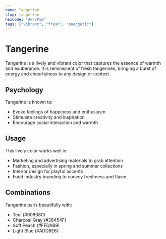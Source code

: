 ```yaml
---
name: Tangerine
slug: tangerine
hexCode: "#FF7F50"
tags: ["vibrant", "fresh", "energetic"]
---
```


# Tangerine

Tangerine is a lively and vibrant color that captures the essence of warmth and exuberance. It is reminiscent of fresh tangerines, bringing a burst of energy and cheerfulness to any design or context.

## Psychology

Tangerine is known to:
- Evoke feelings of happiness and enthusiasm
- Stimulate creativity and inspiration
- Encourage social interaction and warmth

## Usage

This lively color works well in:
- Marketing and advertising materials to grab attention
- Fashion, especially in spring and summer collections
- Interior design for playful accents
- Food industry branding to convey freshness and flavor

## Combinations

Tangerine pairs beautifully with:
- Teal (#008080)
- Charcoal Gray (#36454F)
- Soft Peach (#FFDAB9)
- Light Blue (#ADD8E6)